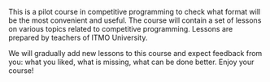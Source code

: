This is a pilot course in competitive programming to check what format will be the most convenient and useful. The course will contain a set of lessons on various topics related to competitive programming. Lessons are prepared by teachers of ITMO University.

We will gradually add new lessons to this course and expect feedback from you: what you liked, what is missing, what can be done better. Enjoy your course!

